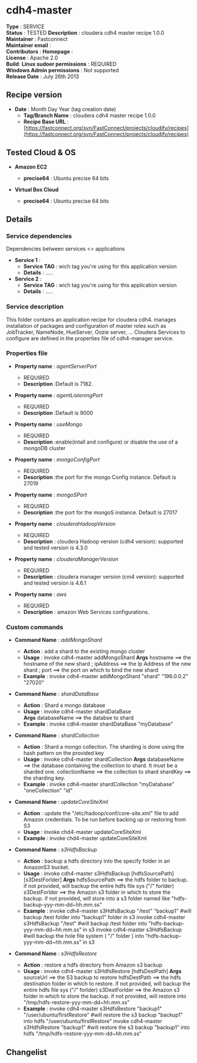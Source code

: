 # cdh4-master

**Type**		: SERVICE  
**Status**		: TESTED
**Description**	: cloudera cdh4 master recipe 1.0.0   
**Maintainer**	: Fastconnect  
**Maintainer email**	:   
**Contributors**		: 
**Homepage**			:  
**License**				: Apache 2.0    
**Build**: 
**Linux sudoer permissions**	: REQUIRED   
**Windows Admin permissions**	: Not supported      
**Release Date**				: July 26th 2013

## Recipe version

* **Date** : Month Day Year (tag creation date)
	* **Tag/Branch Name** 	: cloudera cdh4 master recipe 1.0.0 
	* **Recipe Base URL**   : [https://fastconnect.org/svn/FastConnect/projects/cloudify/recipes](https://fastconnect.org/svn/FastConnect/projects/cloudify/recipes)

## Tested Cloud & OS

* **Amazon EC2**
	* **precise64** : Ubuntu precise 64 bits

* **Virtual Box Cloud**
	* **precise64** : Ubuntu precise 64 bits

## Details

### Service dependencies

Dependencies between services <> applications

* **Service 1** :
	* **Service TAG** 	: wich tag you're using for this application version
	* **Details**		: .....
* **Service 2** :
	* **Service TAG** 	: wich tag you're using for this application version
	* **Details**		: .....

### Service description
This folder contains an application recipe for cloudera cdh4.
manages installation of packages and configuration of master roles such as JobTracker, NameNode, HueServer, Oozie server, ... 
Cloudera Services to configure are defined in the properties file of cdh4-manager service.

### Properties file

* **Property name** : *agentServerPort*
	* REQUIRED
	* **Description** :Default is 7182.
	
* **Property name** : *agentListeningPort*
	* REQUIRED
	* **Description** :Default is 9000

* **Property name** : *useMongo*
	* REQUIRED
	* **Description** :enable(intall and configure) or disable the use of a mongoDB cluster

* **Property name** : *mongoConfigPort*
	* REQUIRED
	* **Description** :the port for the mongo Config instance. Default is 27019

* **Property name** : *mongoSPort*
	* REQUIRED
	* **Description** :the port for the mongoS instance. Default is 27017

* **Property name** : *clouderaHadoopVersion*
	* REQUIRED
	* **Description** : cloudera Hadoop version (cdh4 version): supported and tested version is 4.3.0


* **Property name** : *clouderaManagerVersion*
	* REQUIRED
	* **Description** : cloudera manager version (cm4 version): supported and tested version is 4.6.1

* **Property name** : *aws*
	* REQUIRED
	* **Description** : amazon Web Services configurations. 

### Custom commands

* **Command Name** 	: *addMongoShard*
	* **Action** 	: add a shard to the existing mongo cluster
	* **Usage**		: invoke cdh4-master addMongoShard  <hostname>  <ipAddress> <port>
		**Args**		hostname 	==> the hostname of the new shard ; 
						ipAddress 	==> the Ip Address of the new shard ;
						port 		==> the port on which to bind the new shard
	* **Example**	: invoke cdh4-master addMongoShard  "shard"  "196.0.0.2" "27020"

* **Command Name** 	: *shardDataBase*
	* **Action** 	: Shard a mongo database
	* **Usage**		: invoke cdh4-master shardDataBase  <databaseName>  
		**Args**		databaseName 	==> the databse to shard 
	* **Example**	: invoke cdh4-master shardDataBase  "myDatabase"

* **Command Name** 	: *shardCollection*
	* **Action** 	: Shard a mongo collection. The sharding is done using the hash pattern on the provided key
	* **Usage**		: invoke cdh4-master shardCollection  <databaseName>  <collectionName> <shardKey>
		**Args**		databaseName 	==> the database containing the collection to shard. It must be a sharded one.
						collectionName 	==> the collection to shard 
						shardKey 		==> the sharding key. 
	* **Example**	: invoke cdh4-master shardCollection  "myDatabase"  "oneCollection" "id"

* **Command Name** 	: *updateCoreSiteXml*
	* **Action** 	: update the "/etc/hadoop/conf/core-site.xml" file to add Amazon credentials. To be run before backing up or restoring from S3
	* **Usage**		: invoke chd4-master updateCoreSiteXml
	* **Example**	: invoke chd4-master updateCoreSiteXml
	
* **Command Name** 	: *s3HdfsBackup*
	* **Action** 	: backup a hdfs directory into the specify folder in an AmazonS3 bucket.
	* **Usage**		: invoke cdh4-master s3HdfsBackup [hdfsSourcePath] [s3DestForlder]
		**Args**		hdfsSourcePath 	==> the hdfs folder to backup. if not provided, will backup the entire hdfs file sys ("/" forlder)
						s3DestForlder 	==> the Amazon  s3 folder in which to store the backup. if not provided, will store into a s3 folder named like "hdfs-backup-yyy-mm-dd~hh.mm.ss"
	* **Example**	: invoke cdh4-master s3HdfsBackup "/test" "backup1"  #will backup /test folder into "backup1" folder in s3
					  invoke cdh4-master s3HdfsBackup "/test"			 #will backup /test folder into "hdfs-backup-yyy-mm-dd~hh.mm.ss" in s3
					  invoke cdh4-master s3HdfsBackup					 #will backup the hole file system ( "/" folder ) into "hdfs-backup-yyy-mm-dd~hh.mm.ss" in s3

* **Command Name** 	: *s3HdfsRestore*
	* **Action** 	: restore a hdfs directory from Amazon s3 backup
	* **Usage**		: invoke cdh4-master s3HdfsRestore <sourceUrl> [hdfsDestPath]
	    **Args**    	sourceUrl 		==> the S3 backup to restore
						hdfsDestPath 	==> the hdfs destination folder in which to restore. if not provided, will backup the entire hdfs file sys ("/" forlder)
						s3DestForlder 	==> the Amazon  s3 folder in which to store the backup. if not provided, will restore into "/tmp/hdfs-restore-yyy-mm-dd~hh.mm.ss"
	* **Example**	: invoke cdh4-master s3HdfsRestore "backup1"  "/user/ubuntu/firstRestore" #will restore the s3 backup "backup1" into hdfs "/user/ubuntu/firstRestore"
					  invoke cdh4-master s3HdfsRestore "backup1"			 				  #will restore the s3 backup "backup1" into hdfs "/tmp/hdfs-restore-yyy-mm-dd~hh.mm.ss"

					  
## Changelist
